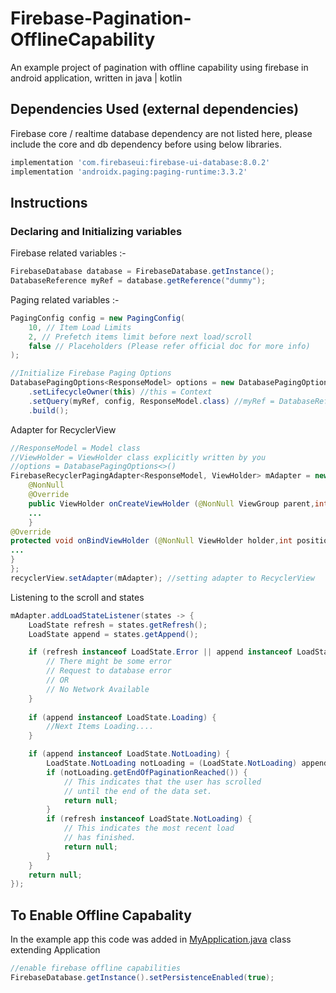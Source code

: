 # Firebase-Pagination-OfflineCapability
An example project of pagination with offline capability using firebase in android application, written in java | kotlin


## Dependencies Used (external dependencies)
Firebase core / realtime database dependency are not listed here, please include the core and db dependency before using below libraries.
``` gradle
implementation 'com.firebaseui:firebase-ui-database:8.0.2'
implementation 'androidx.paging:paging-runtime:3.3.2'
```

## Instructions
### Declaring and Initializing variables
Firebase related variables :-
```java
FirebaseDatabase database = FirebaseDatabase.getInstance();
DatabaseReference myRef = database.getReference("dummy");
```

Paging related variables :-
```java
PagingConfig config = new PagingConfig(
    10, // Item Load Limits 
    2, // Prefetch items limit before next load/scroll
    false // Placeholders (Please refer official doc for more info)
);
```

```java
//Initialize Firebase Paging Options
DatabasePagingOptions<ResponseModel> options = new DatabasePagingOptions.Builder<ResponseModel>() // ResponseModel = Model class of your response data
    .setLifecycleOwner(this) //this = Context
    .setQuery(myRef, config, ResponseModel.class) //myRef = DatabaseReference
    .build();
```

Adapter for RecyclerView
```java
//ResponseModel = Model class
//ViewHolder = ViewHolder class explicitly written by you
//options = DatabasePagingOptions<>()
FirebaseRecyclerPagingAdapter<ResponseModel, ViewHolder> mAdapter = new FirebaseRecyclerPagingAdapter<ResponseModel, ViewHolder>(options) {
    @NonNull
    @Override
    public ViewHolder onCreateViewHolder (@NonNull ViewGroup parent,int viewType){
    ...
    }
@Override
protected void onBindViewHolder (@NonNull ViewHolder holder,int position,@NonNull ResponseModel model){
...
}
};
recyclerView.setAdapter(mAdapter); //setting adapter to RecyclerView
```

Listening to the scroll and states
```java
mAdapter.addLoadStateListener(states -> {
    LoadState refresh = states.getRefresh();
    LoadState append = states.getAppend();

    if (refresh instanceof LoadState.Error || append instanceof LoadState.Error) {
        // There might be some error
        // Request to database error 
        // OR
        // No Network Available
    }
    
    if (append instanceof LoadState.Loading) {
        //Next Items Loading....
    }

    if (append instanceof LoadState.NotLoading) {
        LoadState.NotLoading notLoading = (LoadState.NotLoading) append;
        if (notLoading.getEndOfPaginationReached()) {
            // This indicates that the user has scrolled
            // until the end of the data set.
            return null;
        }
        if (refresh instanceof LoadState.NotLoading) {
            // This indicates the most recent load
            // has finished.
            return null;
        }
    }
    return null;
});
```

## To Enable Offline Capabality
In the example app this code was added in <u>MyApplication.java</u> class extending Application
```java
//enable firebase offline capabilities
FirebaseDatabase.getInstance().setPersistenceEnabled(true);
```